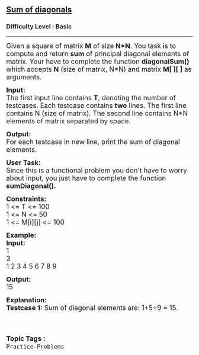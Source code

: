 <h2><a href="https://practice.geeksforgeeks.org/problems/sum-of-diagonals-1587115621/1">Sum of diagonals</a></h2><h3>Difficulty Level : Basic</h3><hr><div class="problems_problem_content__Xm_eO"><p><span style="font-size:18px">Given a square of matrix <strong>M</strong> of size<strong> N*N</strong>. You task is to compute and return <strong>sum</strong> of principal diagonal elements of matrix. Your have to complete the function <strong>diagonalSum() </strong>which accepts <strong>N</strong> (size of matrix, N*N) and matrix <strong>M[ ][ ]</strong> as arguments.</span></p>

<p><span style="font-size:18px"><strong>Input:</strong><br>
The first input line contains <strong>T</strong>, denoting the number of testcases. Each testcase contains <strong>two</strong> lines. The first line contains N (size of matrix). The second line contains N*N elements of matrix separated by space.</span></p>

<p><span style="font-size:18px"><strong>Output:</strong><br>
For each testcase in new line, print the sum of diagonal elements.</span></p>

<p><span style="font-size:18px"><strong>User Task:</strong><br>
Since this is a functional problem you don't have to worry about input, you just have to complete the function <strong>sumDiagonal().</strong></span></p>

<p><span style="font-size:18px"><strong>Constraints:</strong><br>
1 &lt;= T &lt;= 100<br>
1 &lt;= N &lt;= 50<br>
1 &lt;= M[i][j] &lt;= 100</span></p>

<p><span style="font-size:18px"><strong>Example:<br>
Input:</strong><br>
1<br>
3<br>
1 2 3 4 5 6 7 8 9</span></p>

<p><span style="font-size:18px"><strong>Output:</strong><br>
15</span></p>

<p><span style="font-size:18px"><strong>Explanation:<br>
Testcase 1:</strong> Sum of diagonal elements are: 1+5+9 = 15</span>.<br>
&nbsp;</p>
</div><br><p><span style=font-size:18px><strong>Topic Tags : </strong><br><code>Practice-Problems</code>&nbsp;